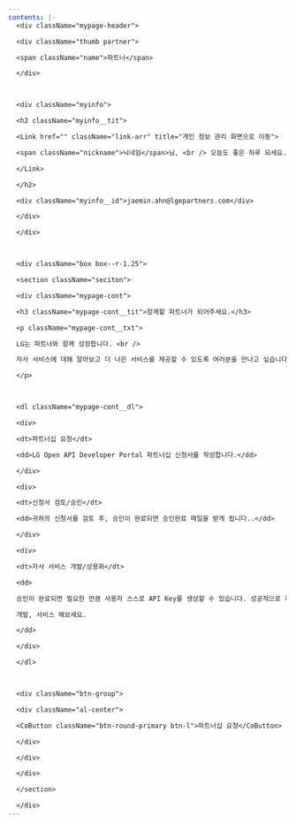 ```yaml
---
contents: |-
  <div className="mypage-header">

  <div className="thumb partner">

  <span className="name">파트너</span>

  </div>



  <div className="myinfo">

  <h2 className="myinfo__tit">

  <Link href="" className="link-arr" title="개인 정보 관리 화면으로 이동">

  <span className="nickname">닉네임</span>님, <br /> 오늘도 좋은 하루 되세요.

  </Link>

  </h2>

  <div className="myinfo__id">jaemin.ahn@lgepartners.com</div>

  </div>

  </div>



  <div className="box box--r-1.25">

  <section className="seciton">

  <div className="mypage-cont">

  <h3 className="mypage-cont__tit">함께할 파트너가 되어주세요.</h3>

  <p className="mypage-cont__txt">

  LG는 파트너와 함께 성장합니다. <br />

  자사 서비스에 대해 알아보고 더 나은 서비스를 제공할 수 있도록 여러분을 만나고 싶습니다.

  </p>



  <dl className="mypage-cont__dl">

  <div>

  <dt>파트너십 요청</dt>

  <dd>LG Open API Developer Portal 파트너십 신청서를 작성합니다.</dd>

  </div>

  <div>

  <dt>신청서 검토/승인</dt>

  <dd>귀하의 신청서를 검토 후, 승인이 완료되면 승인완료 메일을 받게 됩니다..</dd>

  </div>

  <div>

  <dt>자사 서비스 개발/상용화</dt>

  <dd>

  승인이 완료되면 필요한 만큼 사용자 스스로 API Key를 생성할 수 있습니다. 성공적으로 자사 서비스를

  개발, 서비스 해보세요.

  </dd>

  </div>

  </dl>



  <div className="btn-group">

  <div className="al-center">

  <CoButton className="btn-round-primary btn-l">파트너십 요청</CoButton>

  </div>

  </div>

  </div>

  </section>

  </div>
---
```

